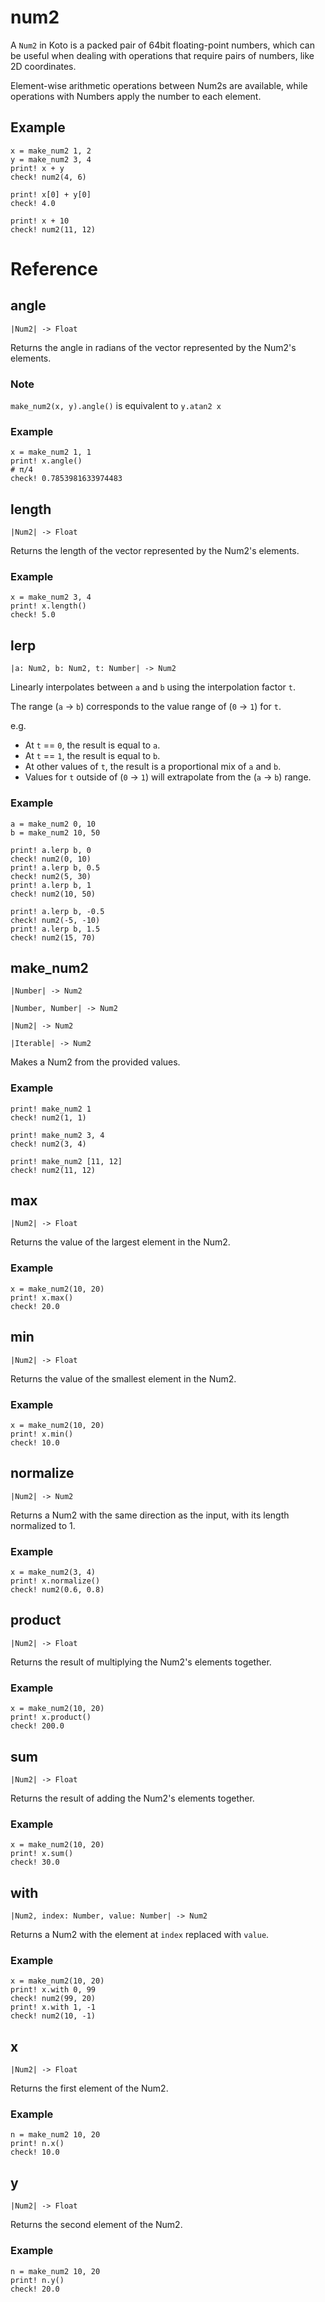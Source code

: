 # num2

A `Num2` in Koto is a packed pair of 64bit floating-point numbers,
which can be useful when dealing with operations that require pairs of numbers,
like 2D coordinates.

Element-wise arithmetic operations between Num2s are available,
while operations with Numbers apply the number to each element.

## Example

```koto
x = make_num2 1, 2
y = make_num2 3, 4
print! x + y
check! num2(4, 6)

print! x[0] + y[0]
check! 4.0

print! x + 10
check! num2(11, 12)
```

# Reference

## angle

```kototype
|Num2| -> Float
```

Returns the angle in radians of the vector represented by the Num2's elements.

### Note

`make_num2(x, y).angle()` is equivalent to `y.atan2 x`

### Example

```koto
x = make_num2 1, 1
print! x.angle()
# π/4
check! 0.7853981633974483
```

## length

```kototype
|Num2| -> Float
```

Returns the length of the vector represented by the Num2's elements.

### Example

```koto
x = make_num2 3, 4
print! x.length()
check! 5.0
```

## lerp

```kototype
|a: Num2, b: Num2, t: Number| -> Num2
```

Linearly interpolates between `a` and `b` using the interpolation factor `t`.

The range (`a` -> `b`) corresponds to the value range of (`0` -> `1`) for `t`.

e.g.
- At `t` == `0`, the result is equal to `a`.
- At `t` == `1`, the result is equal to `b`.
- At other values of `t`, the result is a proportional mix of `a` and `b`.
- Values for `t` outside of (`0` -> `1`) will extrapolate from the (`a` -> `b`)
  range.

### Example

```koto
a = make_num2 0, 10
b = make_num2 10, 50

print! a.lerp b, 0
check! num2(0, 10)
print! a.lerp b, 0.5
check! num2(5, 30)
print! a.lerp b, 1
check! num2(10, 50)

print! a.lerp b, -0.5
check! num2(-5, -10)
print! a.lerp b, 1.5
check! num2(15, 70)
```

## make_num2

```kototype
|Number| -> Num2
```

```kototype
|Number, Number| -> Num2
```

```kototype
|Num2| -> Num2
```

```kototype
|Iterable| -> Num2
```

Makes a Num2 from the provided values.

### Example

```koto
print! make_num2 1
check! num2(1, 1)

print! make_num2 3, 4
check! num2(3, 4)

print! make_num2 [11, 12]
check! num2(11, 12)
```

## max

```kototype
|Num2| -> Float
```

Returns the value of the largest element in the Num2.

### Example

```koto
x = make_num2(10, 20)
print! x.max()
check! 20.0
```

## min

```kototype
|Num2| -> Float
```

Returns the value of the smallest element in the Num2.

### Example

```koto
x = make_num2(10, 20)
print! x.min()
check! 10.0
```

## normalize

```kototype
|Num2| -> Num2
```

Returns a Num2 with the same direction as the input,
with its length normalized to 1.

### Example

```koto
x = make_num2(3, 4)
print! x.normalize()
check! num2(0.6, 0.8)
```

## product

```kototype
|Num2| -> Float
```

Returns the result of multiplying the Num2's elements together.

### Example

```koto
x = make_num2(10, 20)
print! x.product()
check! 200.0
```

## sum

```kototype
|Num2| -> Float
```

Returns the result of adding the Num2's elements together.

### Example

```koto
x = make_num2(10, 20)
print! x.sum()
check! 30.0
```

## with

```kototype
|Num2, index: Number, value: Number| -> Num2
```

Returns a Num2 with the element at `index` replaced with `value`.

### Example

```koto
x = make_num2(10, 20)
print! x.with 0, 99
check! num2(99, 20)
print! x.with 1, -1
check! num2(10, -1)
```

## x

```kototype
|Num2| -> Float
```

Returns the first element of the Num2.

### Example

```koto
n = make_num2 10, 20
print! n.x()
check! 10.0
```

## y

```kototype
|Num2| -> Float
```

Returns the second element of the Num2.

### Example

```koto
n = make_num2 10, 20
print! n.y()
check! 20.0
```
